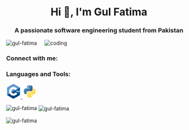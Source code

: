 <h1 align="center">Hi 👋, I'm Gul Fatima</h1>
<h3 align="center">A passionate software engineering student from Pakistan</h3>
<img align = "right" alt = "coding" width = "400" src = "https://i.pinimg.com/564x/ca/92/b2/ca92b26b04cb80893062a181a3e9f8aa.jpg" >
<p align="left"> <img src="https://komarev.com/ghpvc/?username=gul-fatima&label=Profile%20views&color=0e75b6&style=flat" alt="gul-fatima" /> </p>

<h3 align="left">Connect with me:</h3>
<p align="left">
</p>

<h3 align="left">Languages and Tools:</h3>
<p align="left"> <a href="https://www.w3schools.com/cpp/" target="_blank" rel="noreferrer"> <img src="https://raw.githubusercontent.com/devicons/devicon/master/icons/cplusplus/cplusplus-original.svg" alt="cplusplus" width="40" height="40"/> </a> <a href="https://www.python.org" target="_blank" rel="noreferrer"> <img src="https://raw.githubusercontent.com/devicons/devicon/master/icons/python/python-original.svg" alt="python" width="40" height="40"/> </a> </p>

<p><img align="left" src="https://github-readme-stats.vercel.app/api/top-langs?username=gul-fatima&show_icons=true&locale=en&layout=compact" alt="gul-fatima" /></p>

<p>&nbsp;<img align="center" src="https://github-readme-stats.vercel.app/api?username=gul-fatima&show_icons=true&locale=en" alt="gul-fatima" /></p>

<p><img align="center" src="https://github-readme-streak-stats.herokuapp.com/?user=gul-fatima&" alt="gul-fatima" /></p>
